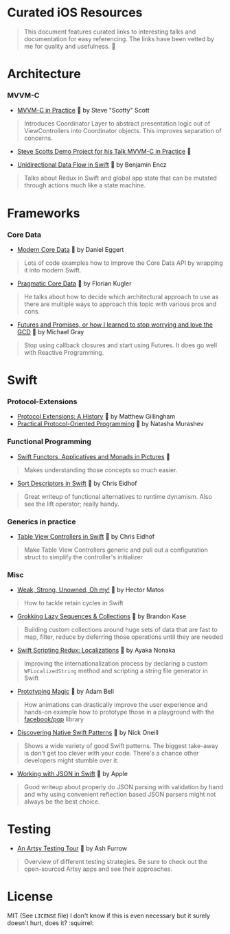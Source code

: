 # Curated iOS Resources

> This document features curated links to interesting talks and documentation for easy referencing.
> The links have been vetted by me for quality and usefulness. :gem:

# Architecture
### MVVM-C
* [MVVM-C in Practice](https://www.youtube.com/watch?v=9VojuJpUuE8) :vhs: by Steve "Scotty" Scott

> Introduces Coordinator Layer to abstract presentation logic out of
> ViewControllers into Coordinator objects.
> This improves separation of concerns.

* [Steve Scotts Demo Project for his Talk MVVM-C in Practice](https://github.com/macdevnet/mvvmc-demo) :file_folder:

* [Unidirectional Data Flow in Swift](https://realm.io/news/benji-encz-unidirectional-data-flow-swift) :vhs: by Benjamin Encz

> Talks about Redux in Swift and global app state that can be mutated through actions much like a state machine.


# Frameworks
### Core Data
* [Modern Core Data](https://realm.io/news/tryswift-daniel-eggert-modern-core-data/) :vhs: by Daniel Eggert

> Lots of code examples how to improve the Core Data API by wrapping it into modern Swift.

* [Pragmatic Core Data](https://realm.io/news/cocoaheads-florian-kugler-pragmatic-core-data/) :vhs: by Florian Kugler

> He talks about how to decide which architectural approach to use as there are multiple ways to approach this topic with various pros and cons.

* [Futures and Promises, or how I learned to stop worrying and love the GCD](https://realm.io/news/altconf-michael-gray-futures-promises-gcd) :vhs: by Michael Gray

> Stop using callback closures and start using Futures. It does go well with Reactive Programming.


# Swift
### Protocol-Extensions
* [Protocol Extensions: A History](https://realm.io/news/tryswift-matthew-gillingham-protocol-extensions-history/) :vhs: by Matthew Gillingham
* [Practical Protocol-Oriented Programming](https://realm.io/news/appbuilders-natasha-muraschev-practical-protocol-oriented-programming/) :vhs: by Natasha Murashev


### Functional Programming
* [Swift Functors, Applicatives and Monads in Pictures](http://www.mokacoding.com/blog/functor-applicative-monads-in-pictures/) :book:

> Makes understanding those concepts so much easier.

* [Sort Descriptors in Swift](http://chris.eidhof.nl/post/sort-descriptors-in-swift/) :book: by Chris Eidhof

> Great writeup of functional alternatives to runtime dynamism. Also see the lift operator; really handy.

### Generics in practice
* [Table View Controllers in Swift](https://realm.io/news/tryswift-chris-eidhof-table-view-controllers-swift/) :vhs: by Chris Eidhof

> Make Table View Controllers generic and pull out a configuration struct to simplify the controller's initializer 

### Misc
* [Weak, Strong, Unowned, Oh my!](http://krakendev.io/blog/weak-and-unowned-references-in-swift) :book: by Hector Matos 

> How to tackle retain cycles in Swift

* [Grokking Lazy Sequences & Collections](https://realm.io/news/slug-brandon-kase-grokking-lazy-sequences-collections/) :vhs: by Brandon Kase

> Building custom collections around huge sets of data that are fast to map, filter, reduce by deferring those operations until they are needed

* [Swift Scripting Redux: Localizations](https://realm.io/news/altconf-ayaka-nonaka-swift-scripting-redux-localization) :vhs: by Ayaka Nonaka

> Improving the internationalization process by declaring a custom `WFLocalizedString` method and scripting a string file generator in Swift

* [Prototyping Magic](https://realm.io/news/tryswift-adam-bell-prototyping-magic/) :vhs: by Adam Bell

> How animations can drastically improve the user experience and hands-on example how to prototype those in a playground with the [facebook/pop](https://github.com/facebook/pop) library

* [Discovering Native Swift Patterns](https://realm.io/news/slug-nick-oneill-native-swift-patterns/) :vhs: by Nick Oneill

> Shows a wide variety of good Swift patterns. The biggest take-away is don't get too clever with your code. There's a chance other developers might stumble over it.

* [Working with JSON in Swift](https://developer.apple.com/swift/) :book: by Apple

> Good writeup about properly do JSON parsing with validation by hand and why using convenient reflection based JSON parsers might not always be the best choice.


# Testing
* [An Artsy Testing Tour](https://realm.io/news/tryswift-ash-furrow-artsy-testing-tour/) :vhs: by Ash Furrow

> Overview of different testing strategies. Be sure to check out the open-sourced Artsy apps and see their approaches.


# License
MIT (See `LICENSE` file)
I don't know if this is even necessary but it surely doesn't hurt, does it? :squirrel:
